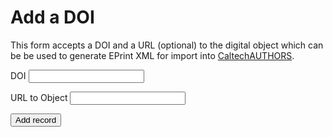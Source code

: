 Add a DOI
=========

This form accepts a DOI and a URL (optional) to the digital object
which can be be used to generate EPrint XML for import into
[CaltechAUTHORS](https://authors.library.caltech.edu).

<form method="post" action="/add-doi">
<input type="hidden" name="uname" value="{{uname}}">
<div>
<label>DOI</label> <input type="text" name="doi" value="" title="Enter a DOI here"></div>

<label>URL to Object</label> <input type="text" name="object_url" value="" title="Enter the URL for the digital object"></div>
</div>
<p>
<input type="submit" name="submit" value="Add record">
</p>
</form>
